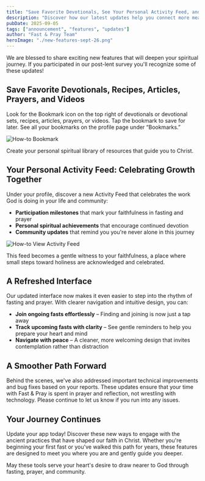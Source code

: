 ```yaml
---
title: "Save Favorite Devotionals, See Your Personal Activity Feed, and More!"
description: "Discover how our latest updates help you connect more meaningfully with fasting traditions, prayer, and community."
pubDate: 2025-09-05
tags: ["announcement", "features", "updates"]
author: "Fast & Pray Team"
heroImage: "./new-features-sept-26.png"
---
```


We are blessed to share exciting new features that will deepen your spiritual journey. If you participated in our post-lent survey you'll recognize some of these updates!

## Save Favorite Devotionals, Recipes, Articles, Prayers, and Videos

Look for the Bookmark icon on the top right of devotionals or devotional sets, recipes, articles, prayers, or videos. Tap the bookmark to save for later. See all your bookmarks on the profile page under “Bookmarks.”

![How-to Bookmark](https://bahk-production.s3.amazonaws.com/promo_email_images/bookmarks.jpg "Save by Bookmarking")

Create your personal spiritual library of resources that guide you to Christ.

## Your Personal Activity Feed: Celebrating Growth Together

Under your profile, discover a new Activity Feed that celebrates the work God is doing in your life and community:

- **Participation milestones** that mark your faithfulness in fasting and prayer
- **Personal spiritual achievements** that encourage continued devotion
- **Community updates** that remind you you're never alone in this journey

![How-to View Activity Feed](https://bahk-production.s3.amazonaws.com/promo_email_images/activity.jpg "Activity Feed")

This feed becomes a gentle witness to your faithfulness, a place where small steps toward holiness are acknowledged and celebrated.

## A Refreshed Interface

Our updated interface now makes it even easier to step into the rhythm of fasting and prayer. With clearer navigation and intuitive design, you can:

- **Join ongoing fasts effortlessly** – Finding and joining is now just a tap away
- **Track upcoming fasts with clarity** – See gentle reminders to help you prepare your heart and mind
- **Navigate with peace** – A cleaner, more welcoming design that invites contemplation rather than distraction

## A Smoother Path Forward

Behind the scenes, we've also addressed important technical improvements and bug fixes based on your reports. These updates ensure that your time with Fast & Pray is spent in prayer and reflection, not wrestling with technology. Please continue to let us know if you run into any issues.

## Your Journey Continues

Update your app today! Discover these new ways to engage with the ancient practices that have shaped our faith in Christ. Whether you're beginning your first fast or you've walked this path for years, these features are designed to meet you where you are and gently guide you deeper.

May these tools serve your heart's desire to draw nearer to God through fasting, prayer, and community.
